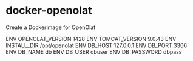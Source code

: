 # docker-openolat
Create a Dockerimage for OpenOlat

ENV OPENOLAT_VERSION 1428
ENV TOMCAT_VERSION 9.0.43
ENV INSTALL_DIR /opt/openolat
ENV DB_HOST 127.0.0.1
ENV DB_PORT 3306
ENV DB_NAME db
ENV DB_USER dbuser
ENV DB_PASSWORD dbpass
